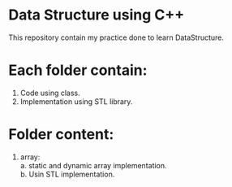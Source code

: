 # Data Structure using C++
This repository contain my practice done to learn DataStructure.

# Each folder contain:
  1. Code using class.
  2. Implementation using STL library.

# Folder content:
  1. array:<br>
      a. static and dynamic array implementation.<br>
      b. Usin STL implementation.<br>
